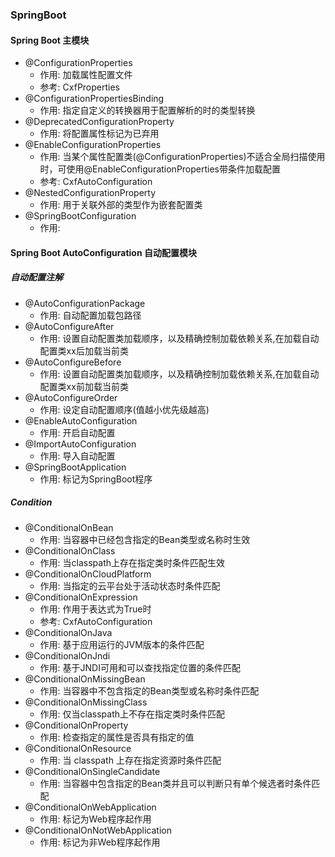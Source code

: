 ### SpringBoot
#### Spring Boot 主模块
- @ConfigurationProperties
    - 作用: 加载属性配置文件
    - 参考: CxfProperties
- @ConfigurationPropertiesBinding
    - 作用: 指定自定义的转换器用于配置解析的时的类型转换
- @DeprecatedConfigurationProperty
    - 作用: 将配置属性标记为已弃用
- @EnableConfigurationProperties
    - 作用: 当某个属性配置类(@ConfigurationProperties)不适合全局扫描使用时，可使用@EnableConfigurationProperties带条件加载配置
    - 参考: CxfAutoConfiguration
- @NestedConfigurationProperty
    - 作用: 用于关联外部的类型作为嵌套配置类
- @SpringBootConfiguration
    - 作用: 
#### Spring Boot AutoConfiguration 自动配置模块
##### 自动配置注解
- @AutoConfigurationPackage
    - 作用: 自动配置加载包路径
- @AutoConfigureAfter
    - 作用: 设置自动配置类加载顺序，以及精确控制加载依赖关系,在加载自动配置类xx后加载当前类
- @AutoConfigureBefore
    - 作用: 设置自动配置类加载顺序，以及精确控制加载依赖关系,在加载自动配置类xx前加载当前类
- @AutoConfigureOrder
    - 作用: 设定自动配置顺序(值越小优先级越高)
- @EnableAutoConfiguration
    - 作用: 开启自动配置
- @ImportAutoConfiguration
    - 作用: 导入自动配置
- @SpringBootApplication
    - 作用: 标记为SpringBoot程序
##### Condition
- @ConditionalOnBean
    - 作用: 当容器中已经包含指定的Bean类型或名称时生效
- @ConditionalOnClass
    - 作用: 当classpath上存在指定类时条件匹配生效
- @ConditionalOnCloudPlatform
    - 作用: 当指定的云平台处于活动状态时条件匹配
- @ConditionalOnExpression
    - 作用: 作用于表达式为True时
    - 参考: CxfAutoConfiguration
- @ConditionalOnJava
    - 作用: 基于应用运行的JVM版本的条件匹配
- @ConditionalOnJndi
    - 作用: 基于JNDI可用和可以查找指定位置的条件匹配
- @ConditionalOnMissingBean
    - 作用: 当容器中不包含指定的Bean类型或名称时条件匹配
- @ConditionalOnMissingClass
    - 作用: 仅当classpath上不存在指定类时条件匹配
- @ConditionalOnProperty
    - 作用: 检查指定的属性是否具有指定的值
- @ConditionalOnResource
    - 作用: 当 classpath 上存在指定资源时条件匹配
- @ConditionalOnSingleCandidate
    - 作用: 当容器中包含指定的Bean类并且可以判断只有单个候选者时条件匹配
- @ConditionalOnWebApplication
    - 作用: 标记为Web程序起作用
- @ConditionalOnNotWebApplication
    - 作用: 标记为非Web程序起作用

